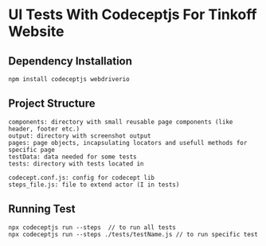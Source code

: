 # UI Tests With Codeceptjs For Tinkoff Website

## Dependency Installation
    npm install codeceptjs webdriverio

## Project Structure
    components: directory with small reusable page components (like header, footer etc.)
    output: directory with screenshot output
    pages: page objects, incapsulating locators and usefull methods for specific page
    testData: data needed for some tests
    tests: directory with tests located in
    
    codecept.conf.js: config for codecept lib
    steps_file.js: file to extend actor (I in tests)

## Running Test
    npx codeceptjs run --steps  // to run all tests
    npx codeceptjs run --steps ./tests/testName.js // to run specific test
